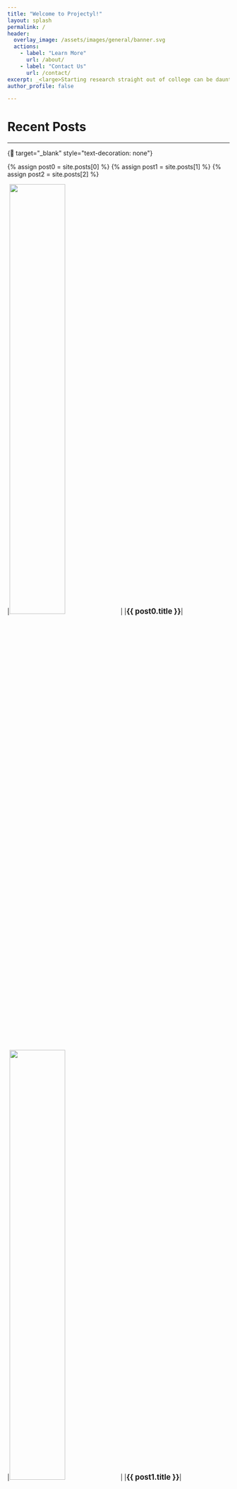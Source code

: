 ```yaml
---
title: "Welcome to Projectyl!"
layout: splash
permalink: /
header:
  overlay_image: /assets/images/general/banner.svg
  actions:
    - label: "Learn More"
      url: /about/
    - label: "Contact Us"
      url: /contact/
excerpt: _<large>Starting research straight out of college can be daunting - we are here to make it easier.</large>_
author_profile: false

---
```


# Recent Posts

---

{:link: target="_blank" style="text-decoration: none"}

{% assign post0 = site.posts[0] %}
{% assign post1 = site.posts[1] %}
{% assign post2 = site.posts[2] %}

|<img src="{{ post0.header.image }}" width="50%"/>|
|<a href="{{ post0.permalink }}" style="font-size: 120%; text-decoration: none"><b>{{ post0.title }}</b></a>|

|<img src="{{ post1.header.image }}" width="50%" />|
|<a href="{{ post1.permalink }}" style="font-size: 120%; text-decoration: none"><b>{{ post1.title }}</b></a>|

|<img src="{{ post2.header.image }}" width="50%" />|
|<a href="{{ post2.permalink }}" style="font-size: 120%; text-decoration: none"><b>{{ post2.title }}</b></a>|
